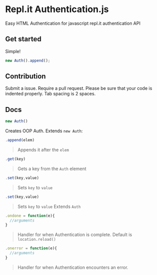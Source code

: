 # Repl.it Authentication.js
Easy HTML Authentication for javascript repl.it authentication API
## Get started
Simple!
```javascript
new Auth().append();
```
## Contribution
Submit a issue.
Require a pull request. Please be sure that your code is indented properly. Tab spacing is 2 spaces.
## Docs
```javascript
new Auth()
```
Creates OOP Auth.
Extends `new Auth`:
```javascript
.append(elem)
```
> Appends it after the `elem`
```javascript
.get(key)
```
> Gets a key from the `Auth` element
```javascript
.set(key,value)
```
> Sets `key` to `value`
```javascript
.set(key,value)
```
> Sets `key` to `value`
Extends `Auth`
```javascript
.ondone = function(e){
  //arguments
}
```
> Handler for when Authentication is complete. Default is `location.reload()`
```javascript
.onerror = function(e){
  //arguments
}
```
> Handler for when Authentication encounters an error.

